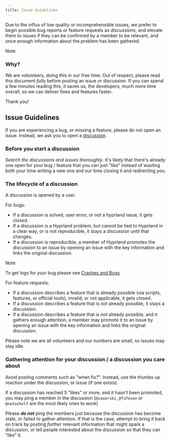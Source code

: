 ```yaml
---
title: Issue Guidelines
---
```


Due to the influx of low quality or incomprehensible issues,
we prefer to begin possible bug reports or feature requests as *discussions*,
and elevate them to issues if they can be confirmed by a member to be relevant,
and once enough information about the problem has been gathered.

> [!NOTE]
> ### Why?
> 
> We are volunteers, doing this in our free time. Out of respect, please read this document
> _fully_ before posting an issue _or_ discussion. If you can spend a few minutes reading this,
> it saves us, the developers, much more time overall, so we can deliver fixes and features faster.
> 
> Thank you!

## Issue Guidelines

If you are experiencing a bug, or missing a feature, please do not open an issue.
Instead, we ask you to open a [discussion](https://github.com/hyprwm/Hyprland/discussions).

### Before you start a discussion

_Search the discussions and issues thoroughly_. It's likely that there's already one open for your bug / feature that you can
just "like" instead of wasting both your time writing a new one and our time closing it and redirecting you.

### The lifecycle of a discussion

A discussion is opened by a user.

For bugs:
- If a discussion is solved, user error, or not a hyprland issue, it gets closed.
- If a discussion is a Hyprland problem, but cannot be tied to Hyprland in a clear way, or is not reproducible, it stays a discussion until that changes.
- If a discussion is reproducible, a member of Hyprland promotes the discussion to an issue by opening an issue with the key information and links the original discussion.

> [!NOTE]
> To get logs for your bug please see [Crashes and Bugs](https://wiki.hypr.land/Crashes-and-Bugs/)

For feature requests:
- If a discussion describes a feature that is already possible (via scripts, features, or official tools), invalid, or not applicable, it gets closed.
- If a discussion describes a feature that is _not_ already possible, it stays a discussion.
- If a discussion describes a feature that is _not_ already possible, and it gathers enough attention, a member may promote it to an issue by opening an issue with the key information and links the original discussion.

Please note we are all volunteers and our numbers are small, so issues may stay idle.

### Gathering attention for your discussion / a discussion you care about

Avoid posting comments such as "when fix?". Instead, use the thumbs up
reaction under the discussion, or issue (if one exists).

If a discussion has reached 5 "likes" or more, and it hasn't been promoted, you may ping a member in the discussion
(`@vaxerski`, `@fufexan` or `@notashelf` are the most likely ones to work)

Please ***do not*** ping the members just because the discussion has become stale,
or failed to gather attention. If that is the case, attempt to bring it back
on track by posting *further* relevant information that might spark a discussion,
or tell people interested about the discussion so that they can "like" it.

